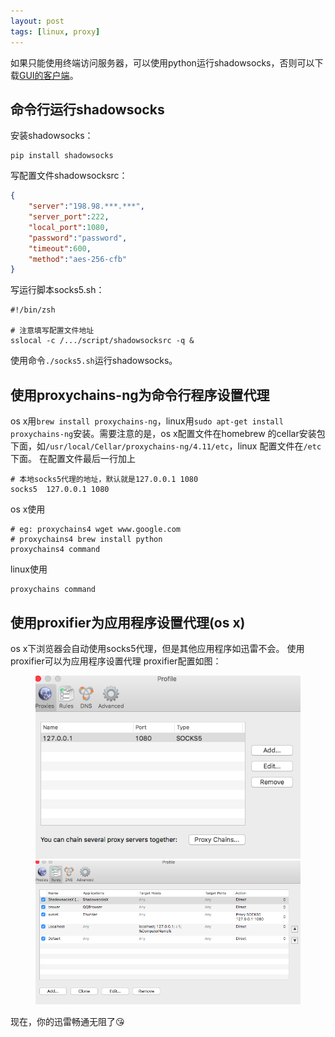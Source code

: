 ```yaml
---
layout: post
tags: [linux, proxy]
---
```

如果只能使用终端访问服务器，可以使用python运行shadowsocks，否则可以下载[GUI的客户端](https://shadowsocks.com/client.html)。

## 命令行运行shadowsocks

安装shadowsocks：

```shell
pip install shadowsocks
```

写配置文件shadowsocksrc：

```json
{
    "server":"198.98.***.***",
    "server_port":222,
    "local_port":1080,
    "password":"password",
    "timeout":600,
    "method":"aes-256-cfb"
}
```

写运行脚本socks5.sh：

```shell
#!/bin/zsh

# 注意填写配置文件地址
sslocal -c /.../script/shadowsocksrc -q &
```

使用命令`./socks5.sh`运行shadowsocks。

## 使用proxychains-ng为命令行程序设置代理

os x用`brew install proxychains-ng`，linux用`sudo apt-get install proxychains-ng`安装。需要注意的是，os x配置文件在homebrew 的cellar安装包下面，如`/usr/local/Cellar/proxychains-ng/4.11/etc`，linux 配置文件在`/etc`下面。
在配置文件最后一行加上

```
# 本地socks5代理的地址，默认就是127.0.0.1 1080
socks5  127.0.0.1 1080
```

os x使用

```
# eg: proxychains4 wget www.google.com
# proxychains4 brew install python
proxychains4 command
```

linux使用

```
proxychains command
```

## 使用proxifier为应用程序设置代理(os x)

os x下浏览器会自动使用socks5代理，但是其他应用程序如迅雷不会。
使用proxifier可以为应用程序设置代理
proxifier配置如图：

<figure class="half">
    <a href="/images/blogimg/proxifier1.png"><img src="/images/blogimg/proxifier1.png" alt="image"></a>
    <a href="/images/blogimg/proxifier2.png"><img src="/images/blogimg/proxifier2.png" alt="image"></a>
</figure>

现在，你的迅雷畅通无阻了😘




